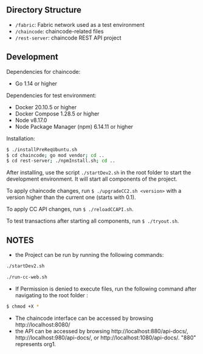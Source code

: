 ## Directory Structure

- `/fabric`: Fabric network used as a test environment
- `/chaincode`: chaincode-related files
- `/rest-server`: chaincode REST API project

## Development

Dependencies for chaincode:

- Go 1.14 or higher

Dependencies for test environment:

- Docker 20.10.5 or higher
- Docker Compose 1.28.5 or higher
- Node v8.17.0
- Node Package Manager (npm) 6.14.11 or higher

Installation:

```bash
$ ./installPreReqUbuntu.sh
$ cd chaincode; go mod vendor; cd ..
$ cd rest-server; ./npmInstall.sh; cd ..
```

After installing, use the script `./startDev2.sh` in the root folder to start the development environment. It will
start all components of the project.

To apply chaincode changes, run `$ ./upgradeCC2.sh <version>` with a version higher than the current one (starts with 0.1).

To apply CC API changes, run `$ ./reloadCCAPI.sh`.

To test transactions after starting all components, run `$ ./tryout.sh`.

## NOTES
- the Project can be run by running the following commands: 
```bash
./startDev2.sh
```

```bash
./run-cc-web.sh
```

- If Permission is denied to execute files, run the following command after navigating to the root folder :

```bash
$ chmod +X *
```
- The chaincode interface can be accessed by browsing http://localhost:8080/
- the API can be accessed by browsing http://localhost:880/api-docs/, http://localhost:980/api-docs/, or http://localhost:1080/api-docs/. "880" represents org1.
